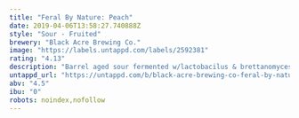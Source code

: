 ```yaml
---
title: "Feral By Nature: Peach"
date: 2019-04-06T13:58:27.740888Z
style: "Sour - Fruited"
brewery: "Black Acre Brewing Co."
image: "https://labels.untappd.com/labels/2592381"
rating: "4.13"
description: "Barrel aged sour fermented w/lactobacilus & brettanomyces."
untappd_url: "https://untappd.com/b/black-acre-brewing-co-feral-by-nature-peach/2592381"
abv: "4.5"
ibu: "0"
robots: noindex,nofollow
---
```

